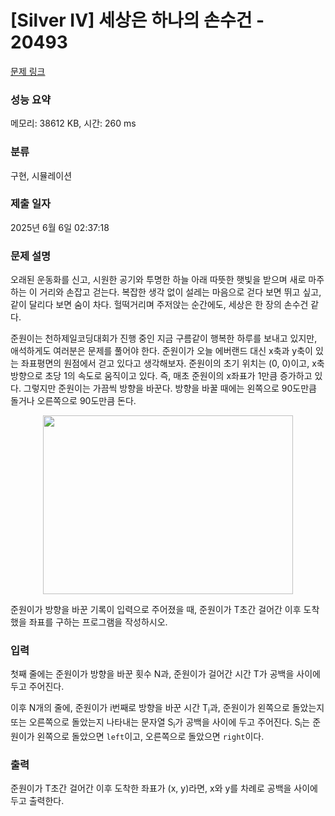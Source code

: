 # [Silver IV] 세상은 하나의 손수건 - 20493 

[문제 링크](https://www.acmicpc.net/problem/20493) 

### 성능 요약

메모리: 38612 KB, 시간: 260 ms

### 분류

구현, 시뮬레이션

### 제출 일자

2025년 6월 6일 02:37:18

### 문제 설명

<p>오래된 운동화를 신고, 시원한 공기와 투명한 하늘 아래 따뜻한 햇빛을 받으며 새로 마주하는 이 거리와 손잡고 걷는다. 복잡한 생각 없이 설레는 마음으로 걷다 보면 뛰고 싶고, 같이 달리다 보면 숨이 차다. 헐떡거리며 주저앉는 순간에도, 세상은 한 장의 손수건 같다.</p>

<p>준원이는 천하제일코딩대회가 진행 중인 지금 구름같이 행복한 하루를 보내고 있지만, 애석하게도 여러분은 문제를 풀어야 한다. 준원이가 오늘 에버랜드 대신 x축과 y축이 있는 좌표평면의 원점에서 걷고 있다고 생각해보자. 준원이의 초기 위치는 (0, 0)이고, x축 방향으로 초당 1의 속도로 움직이고 있다. 즉, 매초 준원이의 x좌표가 1만큼 증가하고 있다. 그렇지만 준원이는 가끔씩 방향을 바꾼다. 방향을 바꿀 때에는 왼쪽으로 90도만큼 돌거나 오른쪽으로 90도만큼 돈다.</p>

<p style="text-align: center;"><img alt="" src="https://upload.acmicpc.net/fe4b8c1d-cfc4-4c7c-807b-89932cd048f8/-/preview/" style="height: 286px; width: 400px;"><br>
 </p>

<p>준원이가 방향을 바꾼 기록이 입력으로 주어졌을 때, 준원이가 T초간 걸어간 이후 도착했을 좌표를 구하는 프로그램을 작성하시오.</p>

### 입력 

 <p>첫째 줄에는 준원이가 방향을 바꾼 횟수 N과, 준원이가 걸어간 시간 T가 공백을 사이에 두고 주어진다.</p>

<p>이후 N개의 줄에, 준원이가 i번째로 방향을 바꾼 시간 T<sub>i</sub>과, 준원이가 왼쪽으로 돌았는지 또는 오른쪽으로 돌았는지 나타내는 문자열 S<sub>i</sub>가 공백을 사이에 두고 주어진다. S<sub>i</sub>는 준원이가 왼쪽으로 돌았으면 <code>left</code>이고, 오른쪽으로 돌았으면 <code>right</code>이다.</p>

### 출력 

 <p>준원이가 T초간 걸어간 이후 도착한 좌표가 (x, y)라면, x와 y를 차례로 공백을 사이에 두고 출력한다.</p>

